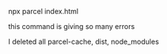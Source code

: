 npx parcel index.html

this command is giving so many errors


I deleted all parcel-cache, dist, node_modules